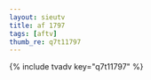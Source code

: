```yaml
--- 
layout: sieutv
title: af 1797
tags: [aftv]
thumb_re: q7t11797
---
```

{% include tvadv key="q7t11797" %} 
